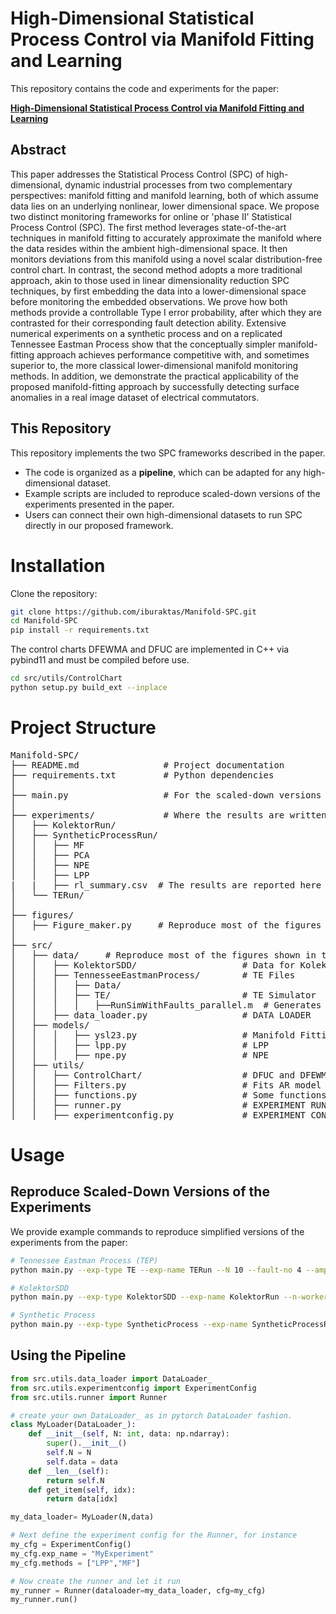 # High-Dimensional Statistical Process Control via Manifold Fitting and Learning

This repository contains the code and experiments for the paper:

[**High-Dimensional Statistical Process Control via Manifold Fitting and Learning**](https://arxiv.org/abs/xxxx.xxxxx)



## Abstract 

This paper addresses the Statistical Process Control (SPC) of high-dimensional, dynamic industrial processes from two complementary perspectives: manifold fitting and manifold learning, both of which assume data lies on an underlying nonlinear, lower dimensional space. We propose two distinct monitoring frameworks for online or 'phase II' Statistical Process Control (SPC). The first method leverages state-of-the-art techniques in manifold fitting to accurately approximate the manifold where the data resides within the ambient high-dimensional space. It then monitors deviations from this manifold using a novel scalar distribution-free control chart. In contrast, the second method adopts a more traditional approach, akin to those used in linear dimensionality reduction SPC techniques, by first embedding the data into a lower-dimensional space before monitoring the embedded observations. We prove how both methods provide a controllable Type I error probability, after which they are contrasted for their corresponding fault detection ability. Extensive numerical experiments on a synthetic process and on a replicated Tennessee Eastman Process show that the conceptually simpler manifold-fitting approach achieves performance competitive with, and sometimes superior to, the more classical lower-dimensional manifold monitoring methods. In addition, we demonstrate the practical applicability of the proposed manifold-fitting approach by successfully detecting surface anomalies in a real image dataset of electrical commutators.

## This Repository

This repository implements the two SPC frameworks described in the paper.  
- The code is organized as a **pipeline**, which can be adapted for any high-dimensional dataset.  
- Example scripts are included to reproduce scaled-down versions of the experiments presented in the paper.  
- Users can connect their own high-dimensional datasets to run SPC directly in our proposed framework.

# Installation

Clone the repository:

```bash
git clone https://github.com/iburaktas/Manifold-SPC.git
cd Manifold-SPC
pip install -r requirements.txt
```
The control charts DFEWMA and DFUC are implemented in C++ via pybind11 and must be compiled before use.

```bash
cd src/utils/ControlChart
python setup.py build_ext --inplace
```

# Project Structure

<pre>
Manifold-SPC/
├── README.md                # Project documentation
├── requirements.txt         # Python dependencies
│
├── main.py                  # For the scaled-down versions of the experiments
│
├── experiments/             # Where the results are written
│   ├── KolektorRun/
│   ├── SyntheticProcessRun/
│   │   ├── MF
│   │   ├── PCA
│   │   ├── NPE
│   │   ├── LPP
|   |   ├── rl_summary.csv  # The results are reported here
│   └── TERun/
│
├── figures/
│   ├── Figure_maker.py     # Reproduce most of the figures shown in the paper
│
├── src/
│   ├── data/     # Reproduce most of the figures shown in the paper
│   │   ├── KolektorSDD/                    # Data for KolektorSDD
│   │   ├── TennesseeEastmanProcess/        # TE Files
│   │   │   ├── Data/                       
│   │   │   ├── TE/                         # TE Simulator
│   │   │   │   ├──RunSimWithFaults_parallel.m  # Generates TE data from setup.csv file
│   │   ├── data_loader.py                  # DATA LOADER
│   ├── models/
│   │   │   ├── ysl23.py                    # Manifold Fitting Method
│   │   │   ├── lpp.py                      # LPP
│   │   │   ├── npe.py                      # NPE
│   ├── utils/
│   │   ├── ControlChart/                   # DFUC and DFEWMA control charts
│   │   ├── Filters.py                      # Fits AR model
│   │   ├── functions.py                    # Some functions
│   │   ├── runner.py                       # EXPERIMENT RUNNER
│   │   ├── experimentconfig.py             # EXPERIMENT CONFIG FOR THE RUNNER
</pre>


# Usage

## Reproduce Scaled-Down Versions of the Experiments

We provide example commands to reproduce simplified versions of the experiments from the paper:

```bash
# Tennessee Eastman Process (TEP)
python main.py --exp-type TE --exp-name TERun --N 10 --fault-no 4 --amplitude 0.1 --n-workers 8

# KolektorSDD
python main.py --exp-type KolektorSDD --exp-name KolektorRun --n-workers 1 --sigma-estimate 0 --alpha 0.005

# Synthetic Process
python main.py --exp-type SyntheticProcess --exp-name SyntheticProcessRun --N 100 --fault-no 4 --amplitude 10
```
## Using the Pipeline

```python
from src.utils.data_loader import DataLoader_
from src.utils.experimentconfig import ExperimentConfig
from src.utils.runner import Runner

# create your own DataLoader_ as in pytorch DataLoader fashion.
class MyLoader(DataLoader_):
    def __init__(self, N: int, data: np.ndarray):
        super().__init__()   
        self.N = N
        self.data = data
    def __len__(self):
        return self.N
    def get_item(self, idx):
        return data[idx]

my_data_loader= MyLoader(N,data)

# Next define the experiment config for the Runner, for instance
my_cfg = ExperimentConfig()
my_cfg.exp_name = "MyExperiment"
my_cfg.methods = ["LPP","MF"]

# Now create the runner and let it run
my_runner = Runner(dataloader=my_data_loader, cfg=my_cfg)
my_runner.run()
```